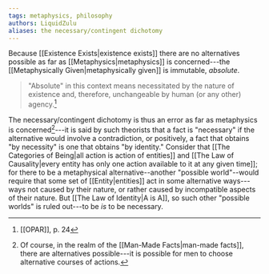 ```yaml
---
tags: metaphysics, philosophy
authors: LiquidZulu
aliases: the necessary/contingent dichotomy
---
```


Because [[Existence Exists|existence exists]] there are no alternatives possible as far as [[Metaphysics|metaphysics]] is concerned---the [[Metaphysically Given|metaphysically given]] is immutable, *absolute*.

>"Absolute" in this context means necessitated by the nature of existence and, therefore, unchangeable by human (or any other) agency.[^1]

The necessary/contingent dichotomy is thus an error as far as metaphysics is concerned[^2]---it is said by such theorists that a fact is "necessary" if the alternative would involve a contradiction, or positively, a fact that obtains "by necessity" is one that obtains "by identity." Consider that [[The Categories of Being|all action is action of entities]] and [[The Law of Causality|every entity has only one action available to it at any given time]]; for there to be a metaphysical alternative--another "possible world"--would require that some set of [[Entity|entities]] act in some alternative ways---ways not caused by their nature, or rather caused by incompatible aspects of their nature. But [[The Law of Identity|A is A]], so such other "possible worlds" is ruled out---to be *is* to be necessary.

[^1]: [[OPAR]], p. 24
[^2]: Of course, in the realm of the [[Man-Made Facts|man-made facts]], there are alternatives possible---it is possible for men to choose alternative courses of actions.